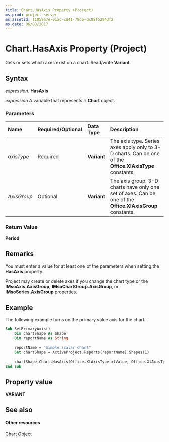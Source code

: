 ```yaml
---
title: Chart.HasAxis Property (Project)
ms.prod: project-server
ms.assetid: f1059a7e-01ac-cd41-78d6-dc88f52943f2
ms.date: 06/08/2017
---
```



# Chart.HasAxis Property (Project)
Gets or sets which axes exist on a chart. Read/write  **Variant**.

## Syntax

 _expression_. **HasAxis**

 _expression_ A variable that represents a **Chart** object.


### Parameters



|**Name**|**Required/Optional**|**Data Type**|**Description**|
|:-----|:-----|:-----|:-----|
| _axisType_|Required|**Variant**|The axis type. Series axes apply only to 3-D charts. Can be one of the  **Office.XlAxisType** constants.|
| _AxisGroup_|Optional|**Variant**|The axis group. 3-D charts have only one set of axes. Can be one of the  **Office.XlAxisGroup** constants.|

### Return Value

 **Period**


## Remarks

You must enter a value for at least one of the parameters when setting the  **HasAxis** property.

Project may create or delete axes if you change the chart type or the  **IMsoAxis.AxisGroup**,  **IMsoChartGroup.AxisGroup**, or  **IMsoSeries.AxisGroup** properties.


## Example

The following example turns on the primary value axis for the chart.


```vb
Sub SetPrimaryAxis()
    Dim chartShape As Shape
    Dim reportName As String
    
    reportName = "Simple scalar chart"
    Set chartShape = ActiveProject.Reports(reportName).Shapes(1)
    
    chartShape.Chart.HasAxis(Office.XlAxisType.xlValue, Office.XlAxisType.xlPrimary) = True
End Sub
```


## Property value

 **VARIANT**


## See also


#### Other resources


[Chart Object](Project.chart.md)

